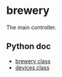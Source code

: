 brewery
=======

The main controller.


Python doc
----------

- [brewery class](http://htmlpreview.github.io/?https://github.com/Malt-a-bars/maltabar/blob/master/brewery/doc/brewery.html)
- [devices class](http://htmlpreview.github.io/?https://github.com/Malt-a-bars/maltabar/blob/master/brewery/doc/devices.html)

